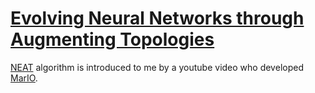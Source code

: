 # [Evolving Neural Networks through Augmenting Topologies](https://ieeexplore.ieee.org/document/6790655)

[NEAT][1] algorithm is introduced to me by a youtube video who developed [MarIO][2].



[1]: https://pastebin.com/ZZmSNaHX
[2]: https://www.youtube.com/watch?v=qv6UVOQ0F44
